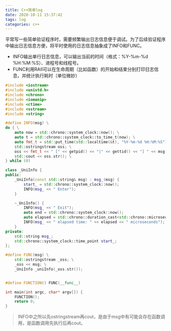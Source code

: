 ```yaml
---
title: C++简单log
date: 2020-10-11 15:37:42
tags: log
categories: c++
---
```


平常写一些简单验证程序时，需要频繁输出日志信息便于调试。为了后续验证程序中输出日志信息方便，将平时使用的日志信息抽象成了INFO和FUNC。

- INFO输出单行日志信息，可以输出当前的时间（格式：%Y-%m-%d %H:%M:%S）、进程号和线程号。
- FUNC利用RAII可以在生命周期（比如函数）的开始和结束分别打印日志信息，并统计执行耗时（单位微妙）
<!--more-->

```c++
#include <iostream>
#include <unistd.h>
#include <chrono>
#include <iomanip>
#include <ctime>
#include <sstream>
#include <string>

#define INFO(msg) \
do { \
    auto now = std::chrono::system_clock::now(); \
    auto t = std::chrono::system_clock::to_time_t(now); \
    auto fmt_t = std::put_time(std::localtime(&t), "%Y-%m-%d %H:%M:%S"); \
    std::ostringstream oss; \
    oss << fmt_t << " [" << getpid() << "|" << gettid() << "] " << msg << "\n"; \
    std::cout << oss.str(); \
} while (0)

class _UniInfo {
public:
    _UniInfo(const std::string& msg) : msg_(msg) {
        start_ = std::chrono::system_clock::now();
        INFO(msg_ << " Enter");
    }

    ~_UniInfo() {
        INFO(msg_ << " Exit");
        auto end = std::chrono::system_clock::now();
        auto elapsed = std::chrono::duration_cast<std::chrono::microseconds>(end - start_).count();
        INFO(msg_ << " elapsed time: " << elapsed << " microseconds");
    }
private:
    std::string msg_;
    std::chrono::system_clock::time_point start_;
};

#define FUNC(msg) \
    std::ostringstream _oss; \
    _oss << msg; \
    _UniInfo _uniInfo(_oss.str());


#define FUNCTION() FUNC(__func__)

int main(int argc, char* argv[]) {
    FUNCTION();
    return 0;
}
```

> INFO中之所以先ostringstream再cout，是由于msg中有可能会存在函数调用，是函数调用先执行后再cout。
